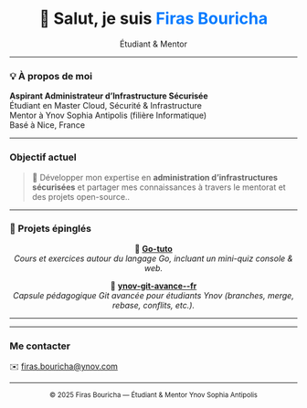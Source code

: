 <!-- 🌐 GitHub Portfolio de Firas Bouricha -->
<h1 align="center">👋 Salut, je suis <span style="color:#007BFF;">Firas Bouricha</span></h1>

<p align="center">
  Étudiant & Mentor 
</p>

---

### 💡 À propos de moi

 **Aspirant Administrateur d’Infrastructure Sécurisée**  
 Étudiant en Master Cloud, Sécurité & Infrastructure  
 Mentor à Ynov Sophia Antipolis (filière Informatique)  
 Basé à Nice, France  

---


###  Objectif actuel

> 🎯  Développer mon expertise en **administration d’infrastructures sécurisées** et partager mes connaissances à travers le mentorat et des projets open-source..

---
### 📌 Projets épinglés

<div align="center">

🔹 [**Go-tuto**](https://github.com/fibou1/Go-tuto)  
*Cours et exercices autour du langage Go, incluant un mini-quiz console & web.*

🔹 [**ynov-git-avance--fr**](https://github.com/fibou1/ynov-git-avance--fr)  
*Capsule pédagogique Git avancée pour étudiants Ynov (branches, merge, rebase, conflits, etc.).*

</div>

---
---
###  Me contacter

✉️ firas.bouricha@ynov.com


---
<p align="center">
  <sub>© 2025 Firas Bouricha — Étudiant & Mentor Ynov Sophia Antipolis</sub>
</p>
